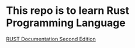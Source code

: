 # This repo is to learn Rust Programming Language

[RUST Documentation Second Edition](https://doc.rust-lang.org/book/second-edition/ch01-00-introduction.html)
